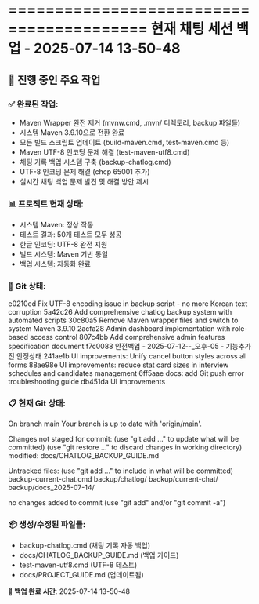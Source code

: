 ========================================= 
현재 채팅 세션 백업 - 2025-07-14 13-50-48 
========================================= 
 
## 🎯 진행 중인 주요 작업 
 
### ✅ 완료된 작업: 
- Maven Wrapper 완전 제거 (mvnw.cmd, .mvn/ 디렉토리, backup 파일들) 
- 시스템 Maven 3.9.10으로 전환 완료 
- 모든 빌드 스크립트 업데이트 (build-maven.cmd, test-maven.cmd 등) 
- Maven UTF-8 인코딩 문제 해결 (test-maven-utf8.cmd) 
- 채팅 기록 백업 시스템 구축 (backup-chatlog.cmd) 
- UTF-8 인코딩 문제 해결 (chcp 65001 추가) 
- 실시간 채팅 백업 문제 발견 및 해결 방안 제시 
 
### 📊 프로젝트 현재 상태: 
- 시스템 Maven: 정상 작동 
- 테스트 결과: 50개 테스트 모두 성공 
- 한글 인코딩: UTF-8 완전 지원 
- 빌드 시스템: Maven 기반 통일 
- 백업 시스템: 자동화 완료 
 
### 🔄 Git 상태: 
e0210ed Fix UTF-8 encoding issue in backup script - no more Korean text corruption
5a42c26 Add comprehensive chatlog backup system with automated scripts
30c80a5 Remove Maven wrapper files and switch to system Maven 3.9.10
2acfa28 Admin dashboard implementation with role-based access control
807c4bb Add comprehensive admin features specification document
f7c0088 안전백업 - 2025-07-12--_오후-05 - 기능추가전 안정상태
241ae1b UI improvements: Unify cancel button styles across all forms
88ae98e UI improvements: reduce stat card sizes in interview schedules and candidates management
6ff5aae docs: add Git push error troubleshooting guide
db451da UI improvements
 
### 📋 현재 Git 상태: 
On branch main
Your branch is up to date with 'origin/main'.

Changes not staged for commit:
  (use "git add <file>..." to update what will be committed)
  (use "git restore <file>..." to discard changes in working directory)
	modified:   docs/CHATLOG_BACKUP_GUIDE.md

Untracked files:
  (use "git add <file>..." to include in what will be committed)
	backup-current-chat.cmd
	backup/chatlog/
	backup/current-chat/
	backup/docs_2025-07-14/

no changes added to commit (use "git add" and/or "git commit -a")
 
### 📦 생성/수정된 파일들: 
- backup-chatlog.cmd (채팅 기록 자동 백업) 
- docs/CHATLOG_BACKUP_GUIDE.md (백업 가이드) 
- test-maven-utf8.cmd (UTF-8 테스트) 
- docs/PROJECT_GUIDE.md (업데이트됨) 
 
**💾 백업 완료 시간**: 2025-07-14 13-50-48 
